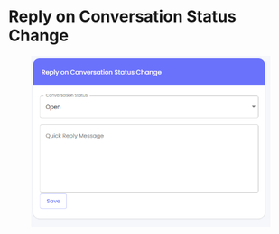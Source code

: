 # Reply on Conversation Status Change

<figure><img src=".gitbook/assets/image (3) (1) (1) (1) (1).png" alt=""><figcaption></figcaption></figure>
